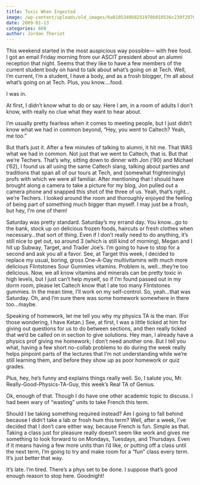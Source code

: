 ```yaml
---
title: Toxic When Ingested
image: /wp-content/uploads/old_images/6a0105349b8251970b010536c239f2970b-500wi.jpg
date: 2009-01-13
categories: 668
author: Jordan Theriot
---
```


This weekend started in the most auspicious way possible—
with free food. I got an email Friday morning from our ASCIT president about an
alumni reception that night. Seems that they like to have a few members of the
current student body on hand to talk
about what’s going on at Tech. Well, I’m current, I’m a student, I have a body,
and as a frosh blogger, I’m all about what’s going on at Tech. Plus, you know….food.

I was in. 

At first, I didn’t know what to do or say. Here I am, in a
room of adults I don’t know, with really no clue what they want to hear about.

I’m usually pretty fearless when it comes to meeting people, but I just didn’t know what we had in common beyond, “Hey, you
went to Caltech? Yeah, me too.”

But that’s just it. After a few minutes of talking to
alumni, it hit me. That WAS what we had in common. Not just that we went to
Caltech, that is. But that we’re Techers. That’s why, sitting down to dinner
with Jon (’90) and Michael (’62), I found us all using the same Caltech slang,
talking about parties and traditions that span all of our tours at Tech, and (somewhat
frighteningly) profs with which we were all familiar. After mentioning that I should have brought along a
camera to take a picture for my blog, Jon pulled out a camera phone and snapped
this shot of the three of us. Yeah, that’s right…we’re Techers. I looked around
the room and thoroughly enjoyed the feeling of being part of something much
bigger than myself. I may just be a frosh, but hey, I’m one of them!
 

Saturday was pretty standard. Saturday’s my errand day. You
know…go to the bank, stock up on delicious frozen foods, haircuts or fresh
clothes when necessary…that sort of thing. Even if I don’t really need to do
anything, it’s still nice to get out, so around 3 (which is still kind of
morning), Megan and I hit up Subway, Target, and Trader Joe’s. I’m going to
have to stop for a second and ask you all a favor. See, at Target this week, I
decided to replace my usual, boring, gross One-A-Day multivitamins with much
more delicious Flintstones Sour Gummies vitamins. Problem is, well…they’re too
delicious. Now, we all know vitamins and minerals can be pretty toxic in high
levels, but I just can’t help myself, so if I’m found passed out in my dorm
room, please let Caltech know that I ate too many Flintstones gummies. In the
mean time, I’ll work on my self-control. So, yeah…that was Saturday. Oh, and I’m sure there
was some homework somewhere in there too…maybe. 

Speaking of homework, let me tell you why my physics TA is
the man. (For those wondering, I have Ketan.) See, at first, I was a little ticked
at him for giving out questions for us to do between sections, and then really
ticked that we’d be called on in section to give solutions. Hey man, I already
have a physics prof giving me homework; I don’t need another one. But I tell
you what, having a few short no-collab problems to do during the week really
helps pinpoint parts of the lectures that I’m not understanding while we’re
still learning them, and before they show up as poor homework or quiz grades.

Plus, hey, he’s funny and explains things really well. So, I salute you, Mr. Really-Good-Physics-TA-Guy,
this week’s Real TA of Genius. 

Ok, enough of that. Though I do have one other academic
topic to discuss. I had been wary of “wasting” units to take French this term.

Should I be taking something required instead? Am I going to fall behind because I didn’t
take a lab or frosh hum this term? Well, after a week, I’ve decided that I don’t
care either way, because French is fun. Simple as that. Taking a class just for
pleasure really doesn’t seem like work and gives me something to look forward
to on Mondays, Tuesdays, and Thursdays. Even if it means having a few more units than
I’d like, or putting off a class until the next term, I’m going to try and make
room for a “fun” class every term. It’s just better that way.

It’s late. I’m tired. There’s a phys set to be done. I
suppose that’s good enough reason to stop here. Goodnight! 

